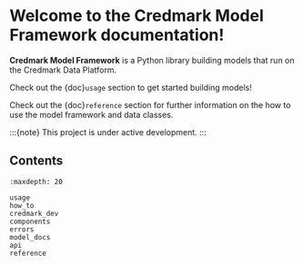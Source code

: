 # Welcome to the Credmark Model Framework documentation!

**Credmark Model Framework** is a Python library
building models that run on the Credmark Data Platform.

Check out the {doc}`usage` section to get started building models!

Check out the {doc}`reference` section for further information on the how to use the model framework and data classes.

:::{note}
This project is under active development.
:::

## Contents

```{toctree}
:maxdepth: 20

usage
how_to
credmark_dev
components
errors
model_docs
api
reference
```
